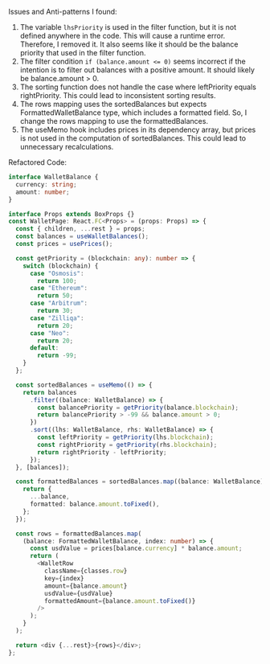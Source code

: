Issues and Anti-patterns I found:

1. The variable `lhsPriority` is used in the filter function, but it is not defined anywhere in the code. This will cause a runtime error. Therefore, I removed it. It also seems like it should be the balance priority that used in the filter function.
2. The filter condition `if (balance.amount <= 0)` seems incorrect if the intention is to filter out balances with a positive amount. It should likely be balance.amount > 0.
3. The sorting function does not handle the case where leftPriority equals rightPriority. This could lead to inconsistent sorting results.
4. The rows mapping uses the sortedBalances but expects FormattedWalletBalance type, which includes a formatted field. So, I change the rows mapping to use the formattedBalances.
5. The useMemo hook includes prices in its dependency array, but prices is not used in the computation of sortedBalances. This could lead to unnecessary recalculations.

Refactored Code:

```typescript
interface WalletBalance {
  currency: string;
  amount: number;
}

interface Props extends BoxProps {}
const WalletPage: React.FC<Props> = (props: Props) => {
  const { children, ...rest } = props;
  const balances = useWalletBalances();
  const prices = usePrices();

  const getPriority = (blockchain: any): number => {
    switch (blockchain) {
      case "Osmosis":
        return 100;
      case "Ethereum":
        return 50;
      case "Arbitrum":
        return 30;
      case "Zilliqa":
        return 20;
      case "Neo":
        return 20;
      default:
        return -99;
    }
  };

  const sortedBalances = useMemo(() => {
    return balances
      .filter((balance: WalletBalance) => {
        const balancePriority = getPriority(balance.blockchain);
        return balancePriority > -99 && balance.amount > 0;
      })
      .sort((lhs: WalletBalance, rhs: WalletBalance) => {
        const leftPriority = getPriority(lhs.blockchain);
        const rightPriority = getPriority(rhs.blockchain);
        return rightPriority - leftPriority;
      });
  }, [balances]);

  const formattedBalances = sortedBalances.map((balance: WalletBalance) => {
    return {
      ...balance,
      formatted: balance.amount.toFixed(),
    };
  });

  const rows = formattedBalances.map(
    (balance: FormattedWalletBalance, index: number) => {
      const usdValue = prices[balance.currency] * balance.amount;
      return (
        <WalletRow
          className={classes.row}
          key={index}
          amount={balance.amount}
          usdValue={usdValue}
          formattedAmount={balance.amount.toFixed()}
        />
      );
    }
  );

  return <div {...rest}>{rows}</div>;
};
```
